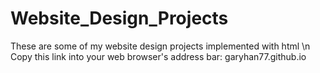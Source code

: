 # Website_Design_Projects
These are some of my website design projects implemented with html \n
Copy this link into your web browser's address bar: garyhan77.github.io

